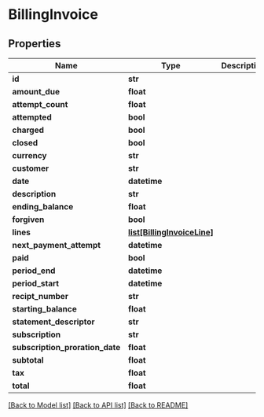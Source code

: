 # BillingInvoice

## Properties
Name | Type | Description | Notes
------------ | ------------- | ------------- | -------------
**id** | **str** |  | 
**amount_due** | **float** |  | [optional] 
**attempt_count** | **float** |  | [optional] 
**attempted** | **bool** |  | [optional] 
**charged** | **bool** |  | [optional] 
**closed** | **bool** |  | [optional] 
**currency** | **str** |  | [optional] 
**customer** | **str** |  | [optional] 
**date** | **datetime** |  | [optional] 
**description** | **str** |  | [optional] 
**ending_balance** | **float** |  | [optional] 
**forgiven** | **bool** |  | [optional] 
**lines** | [**list[BillingInvoiceLine]**](BillingInvoiceLine.md) |  | [optional] 
**next_payment_attempt** | **datetime** |  | [optional] 
**paid** | **bool** |  | [optional] 
**period_end** | **datetime** |  | [optional] 
**period_start** | **datetime** |  | [optional] 
**recipt_number** | **str** |  | [optional] 
**starting_balance** | **float** |  | [optional] 
**statement_descriptor** | **str** |  | [optional] 
**subscription** | **str** |  | [optional] 
**subscription_proration_date** | **float** |  | [optional] 
**subtotal** | **float** |  | [optional] 
**tax** | **float** |  | [optional] 
**total** | **float** |  | [optional] 

[[Back to Model list]](../README.md#documentation-for-models) [[Back to API list]](../README.md#documentation-for-api-endpoints) [[Back to README]](../README.md)


